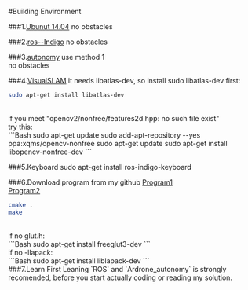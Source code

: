 #Building Environment

###1.[Ubunut 14.04](http://my.oschina.net/zhaoqian/blog/406536 "or 12.04")
no obstacles<br>

###2.[ros--Indigo](http://www.jianshu.com/p/04be841e2293 "or Hydro")
no obstacles<br>

###3.[autonomy](http://ardrone-autonomy.readthedocs.io/en/latest/installation.html)
use method 1<br>
no obstacles<br>

###4.[VisualSLAM](https://github.com/danping/LibVisualSLAM)
it needs libatlas-dev, so install sudo libatlas-dev first:<br>
```Bash
sudo apt-get install libatlas-dev
```
<br>
if you meet "opencv2/nonfree/features2d.hpp: no such file exist"<br>
try this:<br>
```Bash
sudo apt-get update
sudo add-apt-repository --yes ppa:xqms/opencv-nonfree
sudo apt-get update
sudo apt-get install libopencv-nonfree-dev
```

###5.Keyboard
sudo apt-get install ros-indigo-keyboard<br>

###6.Download program from my github
[Program1](https://github.com/MozhiJiawei/Ardrone_L-H)<br>
[Program2](https://github.com/MozhiJiawei/Ardrone_2)<br>
```Bash
cmake .
make
```
<br>
if no glut.h:<br>
```Bash
sudo apt-get install freeglut3-dev
```
<br>
if no -llapack:<br>
```Bash
sudo apt-get install liblapack-dev
```
<br>
###7.Learn First
Leaning `ROS` and `Ardrone_autonomy` is strongly recomended, before you start actually coding or reading my solution.
